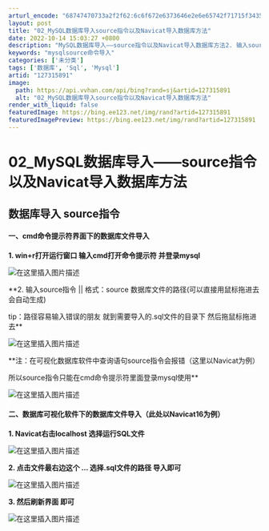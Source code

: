 ```yaml
---
arturl_encode: "68747470733a2f2f62:6c6f672e6373646e2e6e65742f71715f34353635373834382f:61727469636c652f64657461696c732f313237333135383931"
layout: post
title: "02_MySQL数据库导入source指令以及Navicat导入数据库方法"
date: 2022-10-14 15:03:27 +0800
description: "MySQL数据库导入——source指令以及Navicat导入数据库方法2. 输入source指令 "
keywords: "mysqlsource命令导入"
categories: ['未分类']
tags: ['数据库', 'Sql', 'Mysql']
artid: "127315891"
image:
  path: https://api.vvhan.com/api/bing?rand=sj&artid=127315891
  alt: "02_MySQL数据库导入source指令以及Navicat导入数据库方法"
render_with_liquid: false
featuredImage: https://bing.ee123.net/img/rand?artid=127315891
featuredImagePreview: https://bing.ee123.net/img/rand?artid=127315891
---
```


# 02\_MySQL数据库导入——source指令以及Navicat导入数据库方法

## 数据库导入 source指令

#### 一、cmd命令提示符界面下的数据库文件导入

**1. win+r打开运行窗口 输入cmd打开命令提示符 并登录mysql**
  
![在这里插入图片描述](https://i-blog.csdnimg.cn/blog_migrate/acb2a249d638fda36be49409e23fe4f0.png)
  
  
  
**2. 输入source指令 || 格式：source 数据库文件的路径(可以直接用鼠标拖进去 会自动生成)
  
tip：路径容易输入错误的朋友
就到需要导入的.sql文件的目录下 然后拖鼠标拖进去**
  
![在这里插入图片描述](https://i-blog.csdnimg.cn/blog_migrate/7236b3dfcd54e867f391e272e9bc70e0.png)
  
  
  
**注：在可视化数据库软件中查询语句source指令会报错（这里以Navicat为例）
  

所以source指令只能在cmd命令提示符里面登录mysql使用**
  
![在这里插入图片描述](https://i-blog.csdnimg.cn/blog_migrate/25e082a60b7c746429bdf4202bdbc812.png)

#### 二、数据库可视化软件下的数据库文件导入（此处以Navicat16为例）

**1. Navicat右击localhost 选择运行SQL文件**

![在这里插入图片描述](https://i-blog.csdnimg.cn/blog_migrate/aa180877c2563ab9c57291ad37d734d2.png)

**2. 点击文件最右边这个 … 选择.sql文件的路径 导入即可**

![在这里插入图片描述](https://i-blog.csdnimg.cn/blog_migrate/c393350fbcf571cad9f2f2574ba19edf.png)
  
  
  
**3. 然后刷新界面 即可**
  
![在这里插入图片描述](https://i-blog.csdnimg.cn/blog_migrate/dd0870a2e458fe075ccca265e869600b.png)